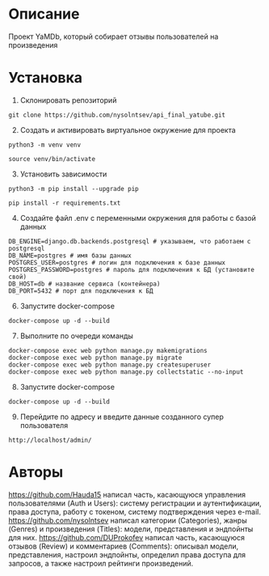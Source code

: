 # Описание

Проект YaMDb, который собирает отзывы пользователей на произведения
# Установка

1) Склонировать репозиторий
```
git clone https://github.com/nysolntsev/api_final_yatube.git
```
2) Создать и активировать виртуальное окружение для проекта

```
python3 -m venv venv
```
```
source venv/bin/activate
```

3) Установить зависимости
```
python3 -m pip install --upgrade pip
```
```
pip install -r requirements.txt
```

4) Создайте файл .env с переменными окружения для работы с базой данных
```
DB_ENGINE=django.db.backends.postgresql # указываем, что работаем с postgresql
DB_NAME=postgres # имя базы данных
POSTGRES_USER=postgres # логин для подключения к базе данных
POSTGRES_PASSWORD=postgres # пароль для подключения к БД (установите свой)
DB_HOST=db # название сервиса (контейнера)
DB_PORT=5432 # порт для подключения к БД 
```

6) Запустите docker-compose
```
docker-compose up -d --build 
```
7) Выполните по очереди команды
```
docker-compose exec web python manage.py makemigrations
docker-compose exec web python manage.py migrate
docker-compose exec web python manage.py createsuperuser
docker-compose exec web python manage.py collectstatic --no-input
```
8) Запустите docker-compose
```
docker-compose up -d --build 
```
9) Перейдите по адресу и введите данные созданного супер пользователя
```
http://localhost/admin/
```

# Авторы
https://github.com/Hauda15 написал часть, касающуюся управления пользователями (Auth и Users): систему регистрации и аутентификации, права доступа, работу с токеном, систему подтверждения через e-mail.
https://github.com/nysolntsev написал категории (Categories), жанры (Genres) и произведения (Titles): модели, представления и эндпойнты для них.
https://github.com/DUProkofev написал часть, касающуюся отзывов (Review) и комментариев (Comments): описывал модели, представления, настроил эндпойнты, определил права доступа для запросов, а также настроил рейтинги произведений.

